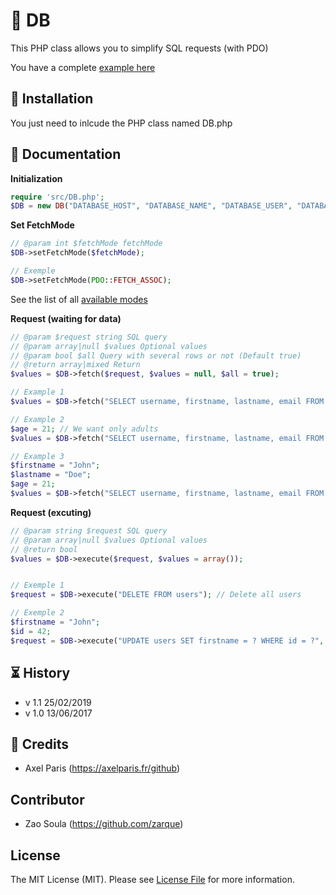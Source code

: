 # 💎 DB

This PHP class allows you to simplify SQL requests (with PDO)

You have a complete [example here](example/example.php)

## 📕 Installation

You just need to inlcude the PHP class named DB.php

## 📖 Documentation
**Initialization**
```php
require 'src/DB.php';
$DB = new DB("DATABASE_HOST", "DATABASE_NAME", "DATABASE_USER", "DATABASE_PASSWORD");
```
**Set FetchMode**

```php
// @param int $fetchMode fetchMode
$DB->setFetchMode($fetchMode);

// Exemple
$DB->setFetchMode(PDO::FETCH_ASSOC);
```
See the list of all [available modes](http://www.php.net/manual/en/pdostatement.fetch.php)

**Request (waiting for data)**
```php
// @param $request string SQL query
// @param array|null $values Optional values
// @param bool $all Query with several rows or not (Default true)
// @return array|mixed Return
$values = $DB->fetch($request, $values = null, $all = true);

// Example 1
$values = $DB->fetch("SELECT username, firstname, lastname, email FROM users"); // Return several rows

// Example 2
$age = 21; // We want only adults
$values = $DB->fetch("SELECT username, firstname, lastname, email FROM users WHERE age >= ?", [$age]); // Return several rows of adults

// Example 3
$firstname = "John";
$lastname = "Doe";
$age = 21;
$values = $DB->fetch("SELECT username, firstname, lastname, email FROM users WHERE age >= ?", [$firstname, $lastname, $age], false); // Return ONLY one row with filters (firstname, lastname et age)
```
**Request (excuting)**
```php
// @param string $request SQL query
// @param array|null $values Optional values
// @return bool
$values = $DB->execute($request, $values = array());


// Exemple 1       
$request = $DB->execute("DELETE FROM users"); // Delete all users

// Exemple 2
$firstname = "John";
$id = 42;
$request = $DB->execute("UPDATE users SET firstname = ? WHERE id = ?", [$firstname, $id]);
```

## ⏳ History

- v 1.1 25/02/2019
- v 1.0 13/06/2017

## 📖 Credits

  - Axel Paris (https://axelparis.fr/github)

## Contributor

 - Zao Soula (https://github.com/zarque)

## License

The MIT License (MIT). Please see [License File](LICENSE.md) for more information.
